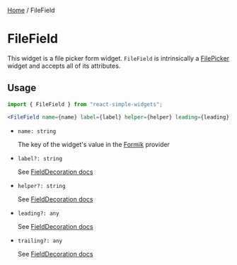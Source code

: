 [Home](../../../README.md) / FileField

# FileField

This widget is a file picker form widget. `FileField` is intrinsically a [FilePicker](../file-picker/file-picker-usage.md) widget and accepts all of its attributes.

## Usage

```jsx
import { FileField } from "react-simple-widgets";

<FileField name={name} label={label} helper={helper} leading={leading} trailing={trailing} />;
```

- `name: string`

  The key of the widget's value in the [Formik](https://jaredpalmer.com/formik/) provider

- `label?: string`

  See [FieldDecoration docs](../field-decoration/field-decoration-usage.md)

- `helper?: string`

  See [FieldDecoration docs](../field-decoration/field-decoration-usage.md)

- `leading?: any`

  See [FieldDecoration docs](../field-decoration/field-decoration-usage.md)

- `trailing?: any`

  See [FieldDecoration docs](../field-decoration/field-decoration-usage.md)
